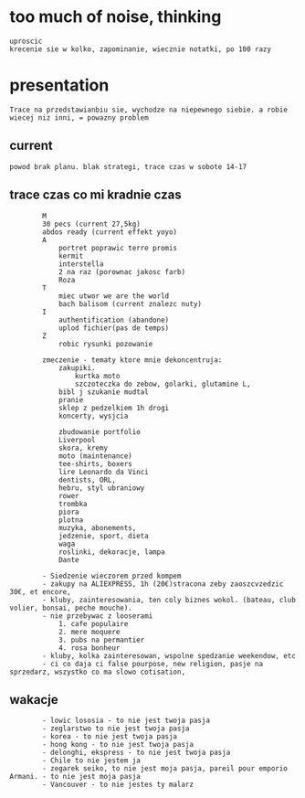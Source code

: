 

# too much of noise, thinking
    uproscic
    krecenie sie w kolko, zapominanie, wiecznie notatki, po 100 razy 

# presentation
    Trace na przedstawianbiu sie, wychodze na niepewnego siebie. a robie wiecej niz inni, = powazny problem 

## current
    powod brak planu. blak strategi, trace czas w sobote 14-17

 
## trace czas   co mi kradnie czas
            M
            30 pecs (current 27,5kg)
            abdos ready (current effekt yoyo)
            A
                portret poprawic terre promis
                kermit
                interstella
                2 na raz (porownac jakosc farb)
                Roza
            T
                miec utwor we are the world
                bach balisom (current znalezc nuty)
            I
                authentification (abandone)
                uplod fichier(pas de temps)
            Z
                robic rysunki pozowanie

            zmeczenie - tematy ktore mnie dekoncentruja:
                zakupiki. 
                    kurtka moto
                    szczoteczka do zebow, golarki, glutamine L, 
                bibl j szukanie mudtal
                pranie
                sklep z pedzelkiem 1h drogi
                koncerty, wysjcia

                zbudowanie portfolio
                Liverpool
                skora, kremy
                moto (maintenance)
                tee-shirts, boxers
                lire Leonardo da Vinci
                dentists, ORL, 
                hebru, styl ubraniowy
                rower
                trombka
                piora
                plotna
                muzyka, abonements, 
                jedzenie, sport, dieta
                waga
                roslinki, dekoracje, lampa
                Dante

            - Siedzenie wieczorem przed kompem
            - zakupy na ALIEXPRESS, 1h (20€)stracona zeby zaoszcvzedzic 30€, et encore, 
            - kluby, zainteresowania, ten coly biznes wokol. (bateau, club volier, bonsai, peche mouche). 
            - nie przebywac z looserami
                1. cafe populaire
                2. mere moquere
                3. pubs na permantier
                4. rosa bonheur
            - kluby, kolka zainteresowan, wspolne spedzanie weekendow, etc
            - ci co daja ci false pourpose, new religion, pasje na sprzedarz, wszystko co ma slowo cotisation, 

##          wakacje
            - lowic lososia - to nie jest twoja pasja
            - zeglarstwo to nie jest twoja pasja
            - korea - to nie jest twoja pasja
            - hong kong - to nie jest twoja pasja
            - delonghi, ekspress - to nie jest twoja pasja
            - Chile to nie jestem ja
            - zegarek seiko, to nie jest moja pasja, pareil pour emporio Armani. - to nie jest moja pasja
            - Vancouver - to nie jestes ty malarz
